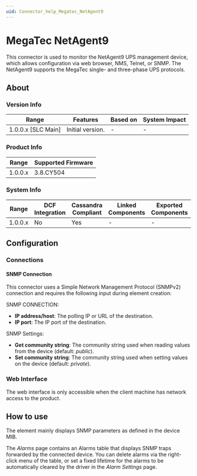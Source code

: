 ```yaml
---
uid: Connector_help_Megatec_NetAgent9
---
```


# MegaTec NetAgent9

This connector is used to monitor the NetAgent9 UPS management device, which allows configuration via web browser, NMS, Telnet, or SNMP. The NetAgent9 supports the MegaTec single- and three-phase UPS protocols.

## About

### Version Info

| Range              | Features         | Based on | System Impact |
|--------------------|------------------|----------|---------------|
| 1.0.0.x [SLC Main] | Initial version. | -        | -             |

### Product Info

| Range   | Supported Firmware |
|---------|--------------------|
| 1.0.0.x | 3.8.CY504       |

### System Info

| Range   | DCF Integration | Cassandra Compliant | Linked Components | Exported Components |
|---------|-----------------|---------------------|-------------------|---------------------|
| 1.0.0.x | No              | Yes                 | -                 | -                   |

## Configuration

### Connections

#### SNMP Connection

This connector uses a Simple Network Management Protocol (SNMPv2) connection and requires the following input during element creation:

SNMP CONNECTION:

- **IP address/host**: The polling IP or URL of the destination.
- **IP port**: The IP port of the destination.

SNMP Settings:

- **Get community string**: The community string used when reading values from the device (default: *public*).
- **Set community string**: The community string used when setting values on the device (default: *private*).

### Web Interface

The web interface is only accessible when the client machine has network access to the product.

## How to use

The element mainly displays SNMP parameters as defined in the device MIB.

The *Alarms* page contains an Alarms table that displays SNMP traps forwarded by the connected device. You can delete alarms via the right-click menu of the table, or set a fixed lifetime for the alarms to be automatically cleared by the driver in the *Alarm Settings* page.
